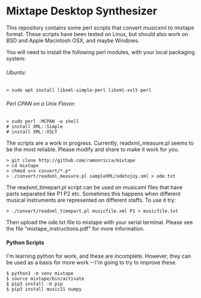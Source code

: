 # Mixtape Desktop Synthesizer


This repository contains some perl scripts that convert musicxml to mixtape format. These scripts have been tested on Linux, but should also work on BSD and Apple Macintosh OSX, and maybe Windows.

You will need to install the following perl modules, with your local packaging system:

###### Ubuntu:

```
> sudo apt install libxml-simple-perl libxml-xslt-perl
```

###### Perl CPAN on a Unix Flavor:

```
> sudo perl -MCPAN -e shell
# install XML::Simple
# install XML::XSLT
```

The scripts are a work in progress. Currently, readxml_measure.pl seems to be the most reliable. Please modify and share to make it work for you.

```
> git clone http://github.com/ramonricca/mixtape
> cd mixtape
> chmod u+x convert/*.p*
> ./convert/readxml_measure.pl sampleXML/odetojoy.xml > ode.txt
```

The readxml_timepart.pl script can be used on musicxml files that have parts separated like P1 P2 etc. Sometimes this happens when different musical instruments are represented on different staffs. To use it try:

```
> ./convert/readxml_timepart.pl musicfile.xml P1 > musicfile.txt
````


Then upload the ode.txt file to mixtape with your serial terminal. Please see the file "mixtape_instructions.pdf" for more information.

#### Python Scripts
I'm learning python for work, and these are incomplete. However, they can be used as a basis for more work --I'm going to try to improve these.

```
$ python3 -m venv mixtape
$ source mixtape/bin/activate
$ pip3 install -U pip
$ pip3 install music21 numpy
```

 